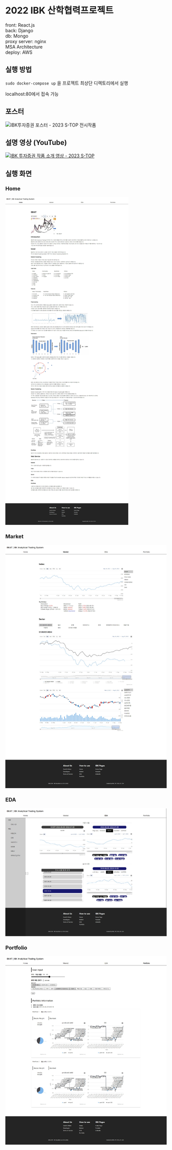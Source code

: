 # 2022 IBK 산학협력프로젝트
front: React.js  
back: Django  
db: Mongo  
proxy server: nginx  
MSA Architecture  
deploy: AWS

## 실행 방법
`sudo docker-compose up`
을 프로젝트 최상단 디렉토리에서 실행

localhost:80에서 접속 가능

## 포스터
![IBK투자증권 포스터 - 2023 S-TOP 전시작품](https://github.com/user-attachments/assets/7fbb5a14-92cd-4e45-9ca5-867d88a722bb)

## 설명 영상 (YouTube)
[![IBK 투자증권 작품 소개 영상 - 2023 S-TOP](https://img.youtube.com/vi/sTvbtynRy44/0.jpg)](https://www.youtube.com/watch?v=sTvbtynRy44)

## 실행 화면
### Home
![Home Screenshot](./screenshots/Home.JPG)
### Market
![Market Screenshot](./screenshots/Market.JPG)
### EDA
![EDA Screenshot](./screenshots/EDA.JPG)
### Portfolio
![Portfolio Screenshot](./screenshots/Portfolio.JPG)
